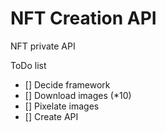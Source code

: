 # NFT Creation API
NFT private API

ToDo list

- [] Decide framework
- [] Download images (*10)
- [] Pixelate images
- [] Create API
